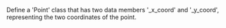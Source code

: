 Define a 'Point' class that has two data members
'_x_coord' and '_y_coord', representing the two coordinates of the point.